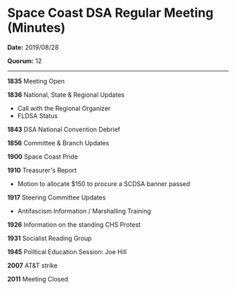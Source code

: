 Space Coast DSA Regular Meeting (Minutes)
=========================================

**Date:** 2019/08/28

**Quorum:** 12

----------------

**1835** Meeting Open

**1836** National, State & Regional Updates
- Call with the Regional Organizer
- FLDSA Status

**1843** DSA National Convention Debrief

**1856** Committee & Branch Updates

**1900** Space Coast Pride

**1910** Treasurer's Report
- Motion to allocate $150 to procure a SCDSA banner passed

**1917** Steering Committee Updates
- Antifascism Information / Marshalling Training

**1926** Information on the standing CHS Protest

**1931** Socialist Reading Group

**1945** Political Education Session: Joe Hill

**2007** AT&T strike

**2011** Meeting Closed
